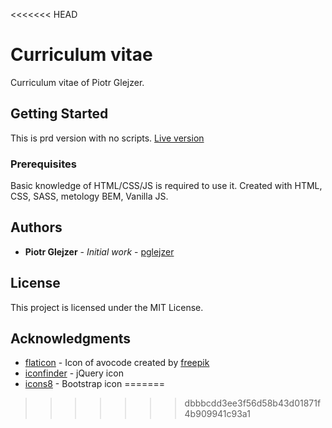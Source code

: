 <<<<<<< HEAD
# Curriculum vitae

Curriculum vitae of Piotr Glejzer.

## Getting Started

This is prd version with no scripts.
[Live version ](https://pglejzer.github.io/cv/dist/)

### Prerequisites

Basic knowledge of HTML/CSS/JS is required to use it.
Created with HTML, CSS, SASS, metology BEM, Vanilla JS.

## Authors

* **Piotr Glejzer** - *Initial work* - [pglejzer](https://github.com/pglejzer)

## License

This project is licensed under the MIT License.

## Acknowledgments

* [flaticon](https://www.flaticon.com/free-icon/avocado_184517) - Icon of avocode created by [freepik](https://www.flaticon.com/authors/freepik)
* [iconfinder](https://www.iconfinder.com/icons/282807/jquery_icon) - jQuery icon
* [icons8](https://pl.icons8.com/icon/set/bootstrap/all) - Bootstrap icon
=======
>>>>>>> dbbbcdd3ee3f56d58b43d01871f4b909941c93a1
